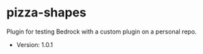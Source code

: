 # pizza-shapes

Plugin for testing Bedrock with a custom plugin on a personal repo.
- Version: 1.0.1